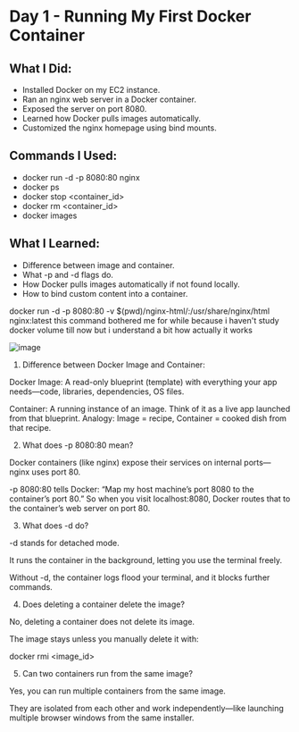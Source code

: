 # Day 1 - Running My First Docker Container

## What I Did:
- Installed Docker on my EC2 instance.
- Ran an nginx web server in a Docker container.
- Exposed the server on port 8080.
- Learned how Docker pulls images automatically.
- Customized the nginx homepage using bind mounts.

## Commands I Used:
- docker run -d -p 8080:80 nginx
- docker ps
- docker stop <container_id>
- docker rm <container_id>
- docker images

## What I Learned:
- Difference between image and container.
- What -p and -d flags do.
- How Docker pulls images automatically if not found locally.
- How to bind custom content into a container.





 docker run -d -p 8080:80 -v $(pwd)/nginx-html/:/usr/share/nginx/html nginx:latest
this command bothered me for while because i haven't study docker volume till now but i understand a bit how actually it works


![image](https://github.com/user-attachments/assets/a65a2cf0-85ea-4779-b30e-b8e1d60468c7)










1. Difference between Docker Image and Container:

Docker Image: A read-only blueprint (template) with everything your app needs—code, libraries, dependencies, OS files.

Container: A running instance of an image. Think of it as a live app launched from that blueprint.
Analogy: Image = recipe, Container = cooked dish from that recipe.

2. What does -p 8080:80 mean?

Docker containers (like nginx) expose their services on internal ports—nginx uses port 80.

-p 8080:80 tells Docker:
“Map my host machine’s port 8080 to the container’s port 80.”
So when you visit localhost:8080, Docker routes that to the container’s web server on port 80.


3. What does -d do?

-d stands for detached mode.

It runs the container in the background, letting you use the terminal freely.

Without -d, the container logs flood your terminal, and it blocks further commands.



4. Does deleting a container delete the image?

No, deleting a container does not delete its image.

The image stays unless you manually delete it with:

docker rmi <image_id>

5. Can two containers run from the same image?

Yes, you can run multiple containers from the same image.

They are isolated from each other and work independently—like launching multiple browser windows from the same installer.
   
